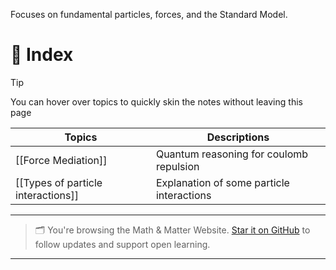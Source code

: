 Focuses on fundamental particles, forces, and the Standard Model.


# 🧭 Index

>[!tip]
You can hover over topics to quickly skin the notes without leaving this page

| Topics                             | Descriptions                              |
| ---------------------------------- | ----------------------------------------- |
| [[Force Mediation]]                | Quantum reasoning for coulomb repulsion   |
| [[Types of particle interactions]] | Explanation of some particle interactions |



---

> 🗂️ You're browsing the Math & Matter Website. [Star it on GitHub](https://github.com/rajeevphysics/Obsidan-Thinkbook) to follow updates and support open learning.

---

